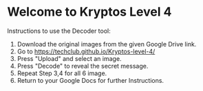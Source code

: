 # Welcome to Kryptos Level 4

Instructions to use the Decoder tool:

1. Download the original images from the given Google Drive link.
2. Go to https://techclub.github.io/Kryptos-level-4/
3. Press "Upload" and select an image.
4. Press "Decode" to reveal the secret message.
5. Repeat Step 3,4 for all 6 image.
6. Return to your Google Docs for further Instructions.

